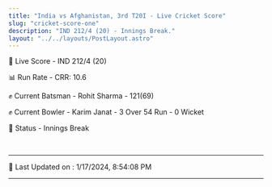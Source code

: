 ```yaml
---
title: "India vs Afghanistan, 3rd T20I - Live Cricket Score"
slug: "cricket-score-one"
description: "IND 212/4 (20) - Innings Break."
layout: "../../layouts/PostLayout.astro"
---
```


🔴 Live Score - IND 212/4 (20)  

📊 Run Rate - CRR: 10.6  

✊ Current Batsman - Rohit Sharma - 121(69)  

✊ Current Bowler - Karim Janat - 3 Over 54 Run - 0 Wicket  

📑 Status - Innings Break

<br />

***

📝 Last Updated on : 1/17/2024, 8:54:08 PM

***

